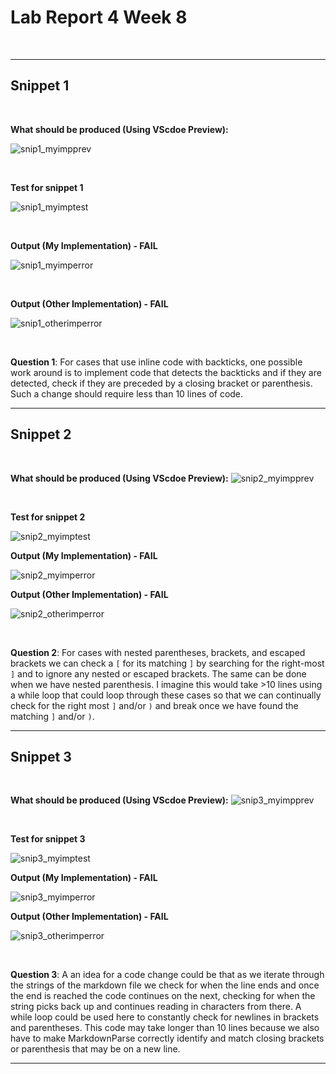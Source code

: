 # Lab Report 4 Week 8

<br>

---
## Snippet 1

<br>

**What should be produced (Using VScdoe Preview):**


![snip1_myimpprev](https://user-images.githubusercontent.com/97699019/155816432-99162584-767e-45b4-811f-9a9a85eabe7b.png)

<br>

**Test for snippet 1**
<br>

![snip1_myimptest](https://user-images.githubusercontent.com/97699019/155819935-57862501-5e19-4808-87f5-94487f7b2773.png)

<br>

**Output (My Implementation) - FAIL**
<br>

![snip1_myimperror](https://user-images.githubusercontent.com/97699019/155818672-0583553e-6743-44cf-9792-39d59e2dc32d.png)

<br>


**Output (Other Implementation) - FAIL**
<br>

![snip1_otherimperror](https://i.gyazo.com/b3af76aedfa2f7ad9441d0d0ebbc23e8.png)

<br>

**Question 1**:
For cases that use inline code with backticks, one possible work around is to implement code that detects the backticks and if they are detected, check if they are preceded by a closing bracket or parenthesis. Such a change should require less than 10 lines of code.

---
## Snippet 2

<br>

**What should be produced (Using VScdoe Preview):**
![snip2_myimpprev](https://i.gyazo.com/820500ba1ccca12857c97c637daa4882.png)

<br>

**Test for snippet 2**
<br>

![snip2_myimptest](https://i.gyazo.com/8de2625e47de9ac49996dc086b44fcd1.png)

**Output (My Implementation) - FAIL**
<br>

![snip2_myimperror](https://user-images.githubusercontent.com/97699019/155818687-f15a8c25-a46c-41c1-a549-e45848d2505a.png)

**Output (Other Implementation) - FAIL**
<br>

![snip2_otherimperror](https://i.gyazo.com/992d706979f09df2d6e8bcc351c22b9d.png)

<br>

**Question 2**: For cases with nested parentheses, brackets, and escaped brackets we can check a `[` for its matching `]` by searching for the right-most `]` and to ignore any nested or escaped brackets. The same can be done when we have nested parenthesis. I imagine this would take >10 lines using a while loop that could loop through these cases so that we can continually check for the right most `]` and/or `)` and break once we have found the matching `]` and/or `)`.

---
## Snippet 3

<br>

**What should be produced (Using VScdoe Preview):**
![snip3_myimpprev](https://i.gyazo.com/ee9f95a4f51de2626b529d34e9d0e159.png)

<br>

**Test for snippet 3**
<br>

![snip3_myimptest](https://i.gyazo.com/44dfc4609d03c18705dac9524fb349cb.png)

**Output (My Implementation) - FAIL**
<br>

![snip3_myimperror](https://user-images.githubusercontent.com/97699019/155818695-c0a15b67-5b08-434d-8eb1-4c29ed908480.png)


**Output (Other Implementation) - FAIL**
<br>

![snip3_otherimperror](https://i.gyazo.com/5f6ca24ba861ebf143927b807774a9cf.png)

<br>

**Question 3**: A an idea for a code change could be that as we iterate through the strings of the markdown file we check for when the line ends and once the end is reached the code continues on the next, checking for when the string picks back up and continues reading in characters from there. A while loop could be used here to constantly check for newlines in brackets and parentheses. This code may take longer than 10 lines because we also have to make MarkdownParse correctly identify and match closing brackets or parenthesis that may be on a new line.

---

